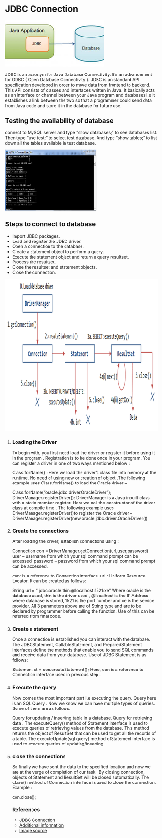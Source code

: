 <h1><b>JDBC Connection</b></h1>
<img src=jdbc.jpg >
<p>JDBC is an acronym for Java Database Connectivity. It’s an advancement for ODBC ( Open Database Connectivity ). JDBC is an standard API specification developed in order to move data from frontend to backend. This API consists of classes and interfaces written in Java. It basically acts as an interface  or channel between your Java program and databases i.e it establishes a link between the two so that a programmer could send data from Java code and store it in the database for future use.</p>
<h2>Testing the availability of database</h2><p> connect to MySQL server and type “show databases;” to see databases list. Then type “use test;” to select test database. And type “show tables;” to list down all the tables available in test database.</p>
<img src=test.png height="200" width="300">
<h2>Steps to connect to database</h2>
<ul>
<li>Import JDBC packages.
<li>Load and register the JDBC driver.
<li>Open a connection to the database.
<li>Create a statement object to perform a query.
<li>Execute the statement object and return a query resultset.
<li>Process the resultset.
<li>Close the resultset and statement objects.
<li>Close the connection.
</ul>
<img src=connection.png alt=JDBCConnection height="500" width="1800">
<ol>
<li><h3>Loading the Driver</h3>
<p>To begin with, you first need load the driver or register it before using it in the program . Registration is to be done once in your program. You can register a driver in one of two ways mentioned below :

Class.forName() : Here we load the driver’s class file into memory at the runtime. No need of using new or creation of object .The following example uses Class.forName() to load the Oracle driver –

 Class.forName(“oracle.jdbc.driver.OracleDriver”);
 DriverManager.registerDriver(): DriverManager is a Java inbuilt class with a static member register. Here we call the constructor of the driver class at compile time . The following example uses DriverManager.registerDriver()to register the Oracle driver –
 DriverManager.registerDriver(new oracle.jdbc.driver.OracleDriver())</p>
 <li><h3>Create the connections</h3>
<p>After loading the driver, establish connections using :

 Connection con = DriverManager.getConnection(url,user,password)
user – username from which your sql command prompt can be accessed.
password – password from which your sql command prompt can be accessed.

con: is a reference to Connection interface.
url : Uniform Resource Locator. It can be created as follows:

String url = “ jdbc:oracle:thin:@localhost:1521:xe”
Where oracle is the database used, thin is the driver used , @localhost is the IP Address where database is stored, 1521 is the port number and xe is the service provider. All 3 parameters above are of String type and are to be declared by programmer before calling the function. Use of this can be referred from final code.</p></li>
<li><h3>Create a statement</h3>
<p>Once a connection is established you can interact with the database. The JDBCStatement, CallableStatement, and PreparedStatement interfaces define the methods that enable you to send SQL commands and receive data from your database.
Use of JDBC Statement is as follows:

Statement st = con.createStatement();
Here, con is a reference to Connection interface used in previous step .</p></li>
<li><h3>Execute the query</h3>
<p>Now comes the most important part i.e executing the query. Query here is an SQL Query . Now we know we can have multiple types of queries. Some of them are as follows:

Query for updating / inserting table in a database.
Query for retrieving data .
The executeQuery() method of Statement interface is used to execute queries of retrieving values from the database. This method returns the object of ResultSet that can be used to get all the records of a table.
The executeUpdate(sql query) method ofStatement interface is used to execute queries of updating/inserting .</p></li>
<li><h3>close the connections</h3>
<p>So finally we have sent the data to the specified location and now we are at the verge of completion of our task .
By closing connection, objects of Statement and ResultSet will be closed automatically. The close() method of Connection interface is used to close the connection.
Example :

 con.close();
 </p></li>
 
 <h3>References</h3>
 <ul>
 <li><a href="https://www.geeksforgeeks.org/establishing-jdbc-connection-in-java/">JDBC Connection</a></li>
 <li><a href="http://www.informit.com/articles/article.aspx?p=26251&seqNum=3">Additional information</a></li>
 <li><a href="http://www.informit.com/articles/article.aspx?p=26251&seqNum=3">Image source </a></li>